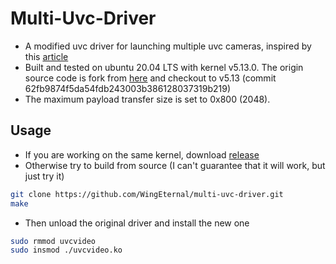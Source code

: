 # Multi-Uvc-Driver
* A modified uvc driver for launching multiple uvc cameras, inspired by this [article](https://blog.csdn.net/zhangwu1241/article/details/52983271)
* Built and tested on ubuntu 20.04 LTS with kernel v5.13.0. The origin source code is fork from [here](https://git.kernel.org/pub/scm/linux/kernel/git/torvalds/linux.git
) and checkout to v5.13 (commit 62fb9874f5da54fdb243003b386128037319b219)
* The maximum payload transfer size is set to 0x800 (2048).
## Usage
* If you are working on the same kernel, download [release](https://github.com/WingEternal/multi-uvc-driver/releases/tag/v0.1)
* Otherwise try to build from source (I can't guarantee that it will work, but just try it)
```bash
git clone https://github.com/WingEternal/multi-uvc-driver.git
make
```
* Then unload the original driver and install the new one
```bash
sudo rmmod uvcvideo
sudo insmod ./uvcvideo.ko
```